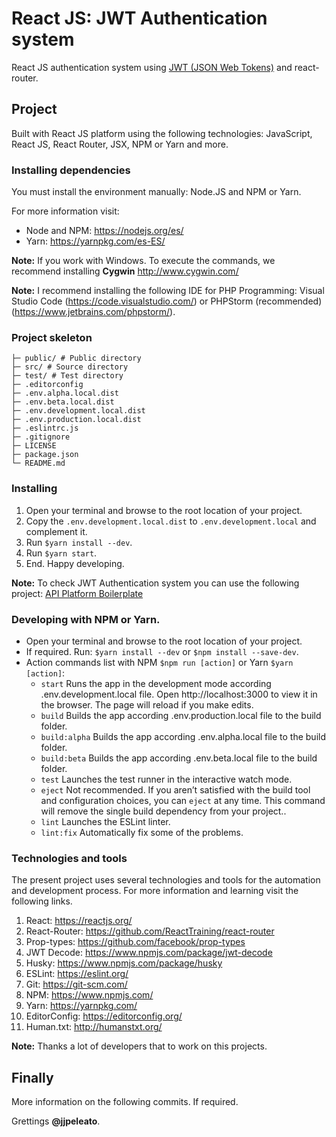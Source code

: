 # React JS: JWT Authentication system

React JS authentication system using [JWT (JSON Web Tokens)](https://jwt.io/) and react-router.

## Project

Built with React JS platform using the following technologies: JavaScript, React JS, React Router, JSX, NPM or Yarn and more.

### Installing dependencies

You must install the environment manually: Node.JS and NPM or Yarn.

For more information visit:

- Node and NPM: https://nodejs.org/es/
- Yarn: https://yarnpkg.com/es-ES/

**Note:** If you work with Windows. To execute the commands, we recommend installing **Cygwin** http://www.cygwin.com/

**Note:** I recommend installing the following IDE for PHP Programming: Visual Studio Code (https://code.visualstudio.com/) or PHPStorm (recommended) (https://www.jetbrains.com/phpstorm/).

### Project skeleton

```
├─ public/ # Public directory
├─ src/ # Source directory
├─ test/ # Test directory
├─ .editorconfig
├─ .env.alpha.local.dist
├─ .env.beta.local.dist
├─ .env.development.local.dist
├─ .env.production.local.dist
├─ .eslintrc.js
├─ .gitignore
├─ LICENSE
├─ package.json
└─ README.md
```

### Installing

1. Open your terminal and browse to the root location of your project.
2. Copy the `.env.development.local.dist` to `.env.development.local` and complement it.
3. Run `$yarn install --dev`.
4. Run `$yarn start`.
5. End. Happy developing.

**Note:** To check JWT Authentication system you can use the following project: [API Platform Boilerplate](https://github.com/jjpeleato/api-platform-boilerplate)

### Developing with NPM or Yarn.

- Open your terminal and browse to the root location of your project.
- If required. Run: `$yarn install --dev` or `$npm install --save-dev`.
- Action commands list with NPM `$npm run [action]` or Yarn `$yarn [action]`:
    - `start` Runs the app in the development mode according .env.development.local file. Open http://localhost:3000 to view it in the browser. The page will reload if you make edits.
    - `build` Builds the app according .env.production.local file to the build folder.
    - `build:alpha` Builds the app according .env.alpha.local file to the build folder.
    - `build:beta` Builds the app according .env.beta.local file to the build folder.
    - `test` Launches the test runner in the interactive watch mode.
    - `eject` Not recommended. If you aren’t satisfied with the build tool and configuration choices, you can `eject` at any time. This command will remove the single build dependency from your project..
    - `lint` Launches the ESLint linter.
    - `lint:fix` Automatically fix some of the problems.

### Technologies and tools

The present project uses several technologies and tools for the automation and development process. For more information and learning visit the following links.

1. React: https://reactjs.org/
2. React-Router: https://github.com/ReactTraining/react-router
3. Prop-types: https://github.com/facebook/prop-types
4. JWT Decode: https://www.npmjs.com/package/jwt-decode
5. Husky: https://www.npmjs.com/package/husky
6. ESLint: https://eslint.org/
7. Git: https://git-scm.com/
8. NPM: https://www.npmjs.com/
9. Yarn: https://yarnpkg.com/
10. EditorConfig: https://editorconfig.org/
11. Human.txt: http://humanstxt.org/

**Note:** Thanks a lot of developers that to work on this projects.

## Finally

More information on the following commits. If required.

Grettings **@jjpeleato**.
